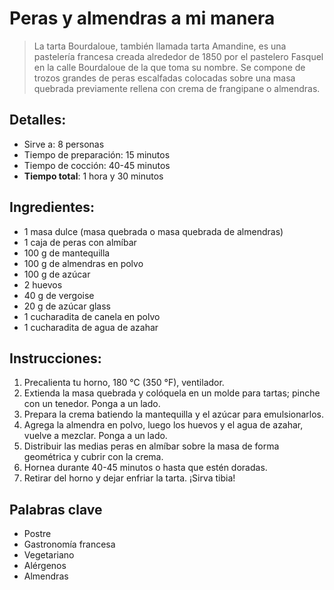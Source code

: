 # Peras y almendras a mi manera

 > La tarta Bourdaloue, también llamada tarta Amandine, es una pastelería francesa creada alrededor de 1850 por el pastelero Fasquel en la calle Bourdaloue de la que toma su nombre. Se compone de trozos grandes de peras escalfadas colocadas sobre una masa quebrada previamente rellena con crema de frangipane o almendras.

## Detalles:
* Sirve a: 8 personas
* Tiempo de preparación: 15 minutos
* Tiempo de cocción: 40-45 minutos
* **Tiempo total**: 1 hora y 30 minutos

## Ingredientes:
* 1 masa dulce (masa quebrada o masa quebrada de almendras)
* 1 caja de peras con almíbar
* 100 g de mantequilla
* 100 g de almendras en polvo
* 100 g de azúcar
* 2 huevos
* 40 g de vergoise
* 20 g de azúcar glass
* 1 cucharadita de canela en polvo
* 1 cucharadita de agua de azahar

## Instrucciones:
1. Precalienta tu horno, 180 °C (350 °F), ventilador.
1. Extienda la masa quebrada y colóquela en un molde para tartas; pinche con un tenedor. Ponga a un lado.
1. Prepara la crema batiendo la mantequilla y el azúcar para emulsionarlos.
1. Agrega la almendra en polvo, luego los huevos y el agua de azahar, vuelve a mezclar. Ponga a un lado.
1. Distribuir las medias peras en almíbar sobre la masa de forma geométrica y cubrir con la crema.
1. Hornea durante 40-45 minutos o hasta que estén doradas.
1. Retirar del horno y dejar enfriar la tarta. ¡Sirva tibia!

## Palabras clave
* Postre
* Gastronomía francesa
* Vegetariano
* Alérgenos
 * Almendras